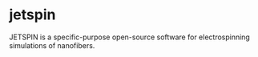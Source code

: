 # jetspin
JETSPIN is a specific-purpose open-source software for electrospinning simulations of nanofibers.

